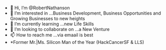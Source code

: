 - 👋 Hi, I’m @RobertNathanson
- 👀 I’m interested in ...Business Development, Business Opportunities and Growing Businesses to new heights
- 🌱 I’m currently learning ...new Life Skills
- 💞️ I’m looking to collaborate on ...a New Venture
- 📫 How to reach me ...via emaail is best
- *Former Mr.|Ms. Silicon Man of the Year (HackCancerSF & LLS)

<!---
RobertNathanson/RobertNathanson is a ✨ special ✨ repository because its `README.md` (this file) appears on your GitHub profile.
You can click the Preview link to take a look at your changes.
--->

